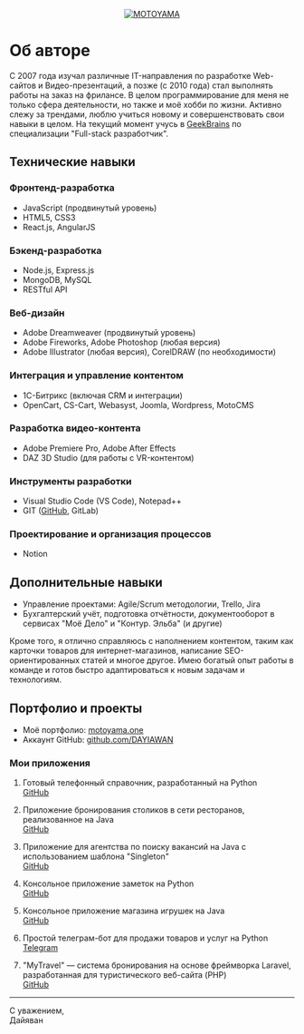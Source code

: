 <p align="center">
  <a href="https://motoyama.one" target="_blank">
    <img src="https://motoyama.org/mt-content/uploads/2024/06/logo.png" alt="MOTOYAMA" title="MOTOYAMA">
  </a>
</p>

# Об авторе

С 2007 года изучал различные IT-направления по разработке Web-сайтов и Видео-презентаций, а позже (с 2010 года) стал выполнять работы на заказ на фрилансе. В целом программирование для меня не только сфера деятельности, но также и моё хобби по жизни. Активно слежу за трендами, люблю учиться новому и совершенствовать свои навыки в целом. На текущий момент учусь в [GeekBrains](https://gb.ru) по специализации "Full-stack разработчик".

## Технические навыки

### Фронтенд-разработка
- JavaScript (продвинутый уровень)
- HTML5, CSS3
- React.js, AngularJS

### Бэкенд-разработка
- Node.js, Express.js
- MongoDB, MySQL
- RESTful API

### Веб-дизайн
- Adobe Dreamweaver (продвинутый уровень)
- Adobe Fireworks, Adobe Photoshop (любая версия)
- Adobe Illustrator (любая версия), CorelDRAW (по необходимости)

### Интеграция и управление контентом
- 1С-Битрикс (включая CRM и интеграции)
- OpenCart, CS-Cart, Webasyst, Joomla, Wordpress, MotoCMS

### Разработка видео-контента
- Adobe Premiere Pro, Adobe After Effects
- DAZ 3D Studio (для работы с VR-контентом)

### Инструменты разработки
- Visual Studio Code (VS Code), Notepad++
- GIT ([GitHub](https://github.com/DAYIAWAN), GitLab)

### Проектирование и организация процессов
- Notion

## Дополнительные навыки

- Управление проектами: Agile/Scrum методологии, Trello, Jira
- Бухгалтерский учёт, подготовка отчётности, документооборот в сервисах "Моё Дело" и "Контур. Эльба" (и другие)

Кроме того, я отлично справляюсь с наполнением контентом, таким как карточки товаров для интернет-магазинов, написание SEO-ориентированных статей и многое другое. Имею богатый опыт работы в команде и готов быстро адаптироваться к новым задачам и технологиям.

## Портфолио и проекты

- Моё портфолио: [motoyama.one](https://motoyama.one)
- Аккаунт GitHub: [github.com/DAYIAWAN](https://github.com/DAYIAWAN)

### Мои приложения

1. Готовый телефонный справочник, разработанный на Python  
   [GitHub](https://github.com/DAYIAWAN/Course-at-GB/tree/main/myCourses/1___FinalTask___2023)

2. Приложение бронирования столиков в сети ресторанов, реализованное на Java  
   [GitHub](https://github.com/DAYIAWAN/Course-at-GB/tree/main/myCourses/2___FinalTask___2023)

3. Приложение для агентства по поиску вакансий на Java с использованием шаблона "Singleton"  
   [GitHub](https://github.com/DAYIAWAN/Course-at-GB/tree/main/myCourses/3___FinalTask___2023)

4. Консольное приложение заметок на Python  
   [GitHub](https://github.com/DAYIAWAN/Course-at-GB/tree/main/myCourses/4___FinalTask___2023)

5. Консольное приложение магазина игрушек на Java  
   [GitHub](https://github.com/DAYIAWAN/Course-at-GB/tree/main/myCourses/5___FinalTask___2023)

6. Простой телеграм-бот для продажи товаров и услуг на Python  
   [Telegram](https://t.me/MOTOYAMA_bot)

7. "MyTravel" — система бронирования на основе фреймворка Laravel, разработанная для туристического веб-сайта (PHP)  
   [GitHub](https://github.com/DAYIAWAN/Course-at-GB/tree/main/myCourses/PHP/Laravel)

---

С уважением,  
Дайяван
